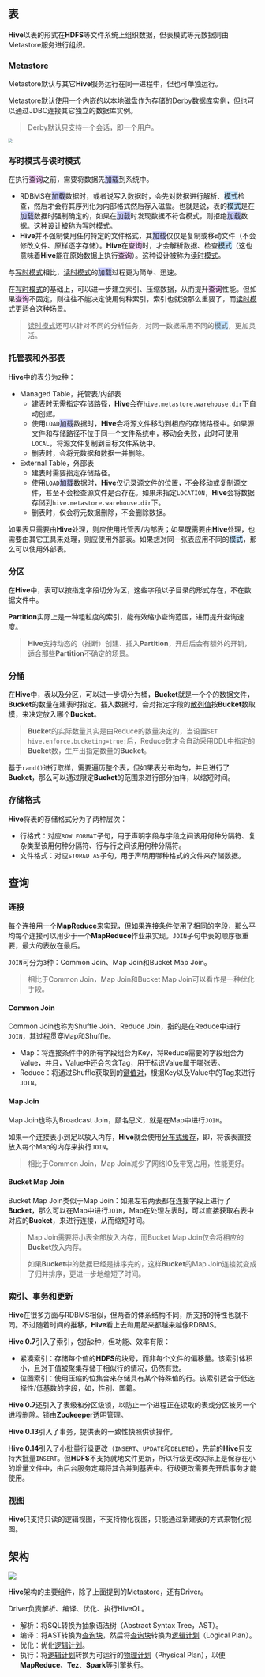 ## 表

**Hive**以表的形式在**HDFS**等文件系统上组织数据，但表模式等元数据则由Metastore服务进行组织。

### Metastore

Metastore默认与其它**Hive**服务运行在同一进程中，但也可单独运行。

Metastore默认使用一个内嵌的以本地磁盘作为存储的Derby数据库实例，但也可以通过JDBC连接其它独立的数据库实例。

> Derby默认只支持一个会话，即一个用户。

<img src="../images/9/hive_metastore.png" style="zoom:50%;" />

### 写时模式与读时模式

在执行<span style=background:#f8d2ff>查询</span>之前，需要将数据先<span style=background:#c9ccff>加载</span>到系统中。

- RDBMS在<span style=background:#c9ccff>加载</span>数据时，或者说写入数据时，会先对数据进行解析、<span style=background:#c2e2ff>模式</span>检查，然后才会将其序列化为内部格式然后存入磁盘。也就是说，表的<span style=background:#c2e2ff>模式</span>是在<span style=background:#c9ccff>加载</span>数据时强制确定的，如果在<span style=background:#c9ccff>加载</span>时发现数据不符合模式，则拒绝<span style=background:#c9ccff>加载</span>数据。这种设计被称为<u>写时模式</u>。
- **Hive**并不强制使用任何特定的文件格式，其<span style=background:#c9ccff>加载</span>仅仅是复制或移动文件（不会修改文件、原样逐字存储）。**Hive**在<span style=background:#f8d2ff>查询</span>时，才会解析数据、检查<span style=background:#c2e2ff>模式</span>（这也意味着**Hive**能在原始数据上执行<span style=background:#f8d2ff>查询</span>）。这种设计被称为<u>读时模式</u>。

与<u>写时模式</u>相比，<u>读时模式</u>的<span style=background:#c9ccff>加载</span>过程更为简单、迅速。

在<u>写时模式</u>的基础上，可以进一步建立索引、压缩数据，从而提升<span style=background:#f8d2ff>查询</span>性能。但如果<span style=background:#f8d2ff>查询</span>不固定，则往往不能决定使用何种索引，索引也就没那么重要了，而<u>读时模式</u>更适合这种场景。

> <u>读时模式</u>还可以针对不同的分析任务，对同一数据采用不同的<span style=background:#c2e2ff>模式</span>，更加灵活。

### 托管表和外部表

**Hive**中的表分为`2`种：

- Managed Table，托管表/内部表
  - 建表时无需指定存储路径，**Hive**会在`hive.metastore.warehouse.dir`下自动创建。
  - 使用`LOAD`<span style=background:#c9ccff>加载</span>数据时，**Hive**会将源文件移动到相应的存储路径中。如果源文件和存储路径不位于同一个文件系统中，移动会失败，此时可使用`LOCAL`，将源文件复制到目标文件系统中。
  - 删表时，会将元数据和数据一并删除。
- External Table，外部表
  - 建表时需要指定存储路径。
  - 使用`LOAD`<span style=background:#c9ccff>加载</span>数据时，**Hive**仅记录源文件的位置，不会移动或复制源文件，甚至不会检查源文件是否存在。如果未指定`LOCATION`，**Hive**会将数据存储到`hive.metastore.warehouse.dir`下。
  - 删表时，仅会将元数据删除，不会删除数据。

如果表只需要由**Hive**处理，则应使用托管表/内部表；如果既需要由**Hive**处理，也需要由其它工具来处理，则应使用外部表。如果想对同一张表应用不同的<span style=background:#c2e2ff>模式</span>，那么可以使用外部表。	

### 分区

在**Hive**中，表可以按指定字段切分为区，这些字段以子目录的形式存在，不在数据文件中。

**Partition**实际上是一种粗粒度的索引，能有效缩小查询范围，进而提升查询速度。

> **Hive**支持动态的（推断）创建、插入**Partition**，开启后会有额外的开销，适合那些**Partition**不确定的场景。

### 分桶

在**Hive**中，表以及分区，可以进一步切分为桶，**Bucket**就是一个个的数据文件，**Bucket**的数量在建表时指定。插入数据时，会对指定字段的<u>散列值</u>按**Bucket**数取模，来决定放入哪个**Bucket**。

> **Bucket**的实际数量其实是由Reduce的数量决定的，当设置`SET hive.enforce.bucketing=true;`后，Reduce数才会自动采用DDL中指定的**Bucket**数，生产出指定数量的**Bucket**。

基于`rand()`进行取样，需要遍历整个表，但如果表分布均匀，并且进行了**Bucket**，那么可以通过限定**Bucket**的范围来进行部分抽样，以缩短时间。

### 存储格式

**Hive**将表的存储格式分为了两种层次：

- 行格式：对应`ROW FORMAT`子句，用于声明字段与字段之间该用何种分隔符、复杂类型该用何种分隔符、行与行之间该用何种分隔符。
- 文件格式：对应`STORED AS`子句，用于声明用哪种格式的文件来存储数据。



## 查询

### 连接

每个连接用一个**MapReduce**来实现，但如果连接条件使用了相同的字段，那么平均每个连接可以用少于一个**MapReduce**作业来实现。`JOIN`子句中表的顺序很重要，最大的表放在最后。

`JOIN`可分为`3`种：Common Join、Map Join和Bucket Map Join。

> 相比于Common Join，Map Join和Bucket Map Join可以看作是一种优化手段。

#### Common Join

Common Join也称为Shuffle Join、Reduce Join，指的是在Reduce中进行`JOIN`，其过程贯穿Map和Shuffle。

- Map：将连接条件中的所有字段组合为Key，将Reduce需要的字段组合为Value，并且，Value中还会包含Tag，用于标识Value属于哪张表。
- Reduce：将通过Shuffle获取到的<u>键值对</u>，根据Key以及Value中的Tag来进行`JOIN`。

#### Map Join

Map Join也称为Broadcast Join，顾名思义，就是在Map中进行`JOIN`。

如果一个连接表小到足以放入内存，**Hive**就会使用<u>分布式缓存</u>，即，将该表直接放入每个Map的内存来执行`JOIN`。

> 相比于Common Join，Map Join减少了网络IO及带宽占用，性能更好。

#### Bucket Map Join

Bucket Map Join类似于Map Join：如果左右两表都在连接字段上进行了**Bucket**，那么可以在Map中进行`JOIN`，Map在处理左表时，可以直接获取右表中对应的**Bucket**，来进行连接，从而缩短时间。

> Map Join需要将小表全部放入内存，而Bucket Map Join仅会将相应的**Bucket**放入内存。
>
> 如果**Bucket**中的数据已经是排序完的，这样**Bucket**的Map Join连接就变成了归并排序，更进一步地缩短了时间。

### 索引、事务和更新

**Hive**在很多方面与RDBMS相似，但两者的体系结构不同，所支持的特性也就不同。不过随着时间的推移，**Hive**看上去和用起来都越来越像RDBMS。

**Hive 0.7**引入了索引，包括`2`种，但功能、效率有限：

- 紧凑索引：存储每个值的**HDFS**的块号，而非每个文件的偏移量。该索引体积小，且对于值被聚集存储于相似行的情况，仍然有效。
- 位图索引：使用压缩的位集合来存储具有某个特殊值的行。该索引适合于低选择性/低基数的字段，如，性别、国籍。

**Hive 0.7**还引入了表级和分区级锁，以防止一个进程正在读取的表或分区被另一个进程删除。锁由**Zookeeper**透明管理。

**Hive 0.13**引入了事务，提供表的一致性快照供读操作。

**Hive 0.14**引入了小批量行级更改（`INSERT`、`UPDATE`和`DELETE`），先前的**Hive**只支持大批量`INSERT`。但**HDFS**不支持就地文件更新，所以行级更改实际上是保存在小的增量文件中，由后台服务定期将其合并到基表中。行级更改需要先开启事务才能使用。

### 视图

**Hive**只支持只读的逻辑视图，不支持物化视图，只能通过新建表的方式来物化视图。



## 架构

![](../images/9/hive_architecture.png)

**Hive**架构的主要组件，除了上面提到的Metastore，还有Driver。

Driver负责解析、编译、优化、执行HiveQL。

- 解析：将SQL转换为抽象语法树（Abstract Syntax Tree，AST）。
- 编译：将AST转换为<u>查询块</u>，然后将<u>查询块</u>转换为<u>逻辑计划</u>（Logical Plan）。
- 优化：优化<u>逻辑计划</u>。
- 执行：将<u>逻辑计划</u>转换为可运行的<u>物理计划</u>（Physical Plan），以便**MapReduce**、**Tez**、**Spark**等引擎执行。

